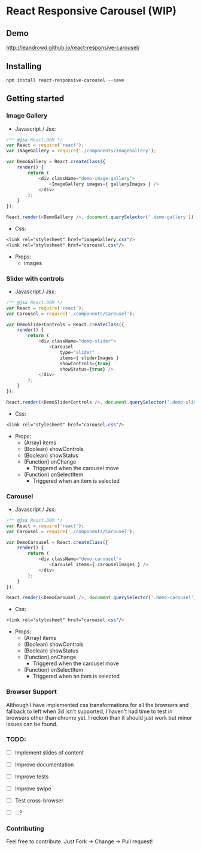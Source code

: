 # React Responsive Carousel (WIP)

## Demo

http://leandrowd.github.io/react-responsive-carousel/

## Installing

`npm install react-responsive-carousel --save`

## Getting started

### Image Gallery

- Javascript / Jsx:
```javascript
/** @jsx React.DOM */
var React = require('react');
var ImageGallery = require('./components/ImageGallery');

var DemoGallery = React.createClass({
	render() {
		return (
			<div className="demo-image-gallery">
				<ImageGallery images={ galleryImages } />
			</div>
		);
	}
});

React.render(<DemoGallery />, document.querySelector('.demo-gallery'));
```

- Css:
```css
<link rel="stylesheet" href="imageGallery.css"/>
<link rel="stylesheet" href="carousel.css"/>
```

- Props:
	- images

### Slider with controls

- Javascript / Jsx:

```javascript
/** @jsx React.DOM */
var React = require('react');
var Carousel = require('./components/Carousel');

var DemoSliderControls = React.createClass({
	render() {
		return (
			<div className="demo-slider">
				<Carousel 
					type="slider" 
					items={ sliderImages } 
					showControls={true} 
					showStatus={true} />
			</div>
		);
	}
});

React.render(<DemoSliderControls />, document.querySelector('.demo-slider-controls'));
```

- Css:

```css
<link rel="stylesheet" href="carousel.css"/>
```

- Props: 
	- (Array) items
	- (Boolean) showControls
	- (Boolean) showStatus
	- (Function) onChange
		- Triggered when the carousel move
	- (Function) onSelectItem
		- Triggered when an item is selected


### Carousel

- Javascript / Jsx:

```javascript
/** @jsx React.DOM */
var React = require('react');
var Carousel = require('./components/Carousel');

var DemoCarousel = React.createClass({
	render() {
		return (
			<div className="demo-carousel">
				<Carousel items={ carouselImages } />
			</div>
		);
	}
});

React.render(<DemoCarousel />, document.querySelector('.demo-carousel'));
```


- Css:

```css
<link rel="stylesheet" href="carousel.css"/>
```

- Props: 
	- (Array) items
	- (Boolean) showControls
	- (Boolean) showStatus
	- (Function) onChange
		- Triggered when the carousel move
	- (Function) onSelectItem
		- Triggered when an item is selected

### Browser Support

Although I have implemented css transformations for all the browsers and fallback to left when 3d isn't supported, I haven't had time to test in browsers other than chrome yet. I reckon than it should just work but minor issues can be found.

### TODO:

- [ ] Implement slides of content
- [ ] Improve documentation
- [ ] Improve tests
- [ ] Improve swipe
- [ ] Test cross-browser
- [ ] ...?


### Contributing

Feel free to contribute. Just Fork -> Change -> Pull request!